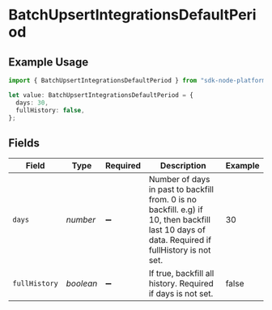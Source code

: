 # BatchUpsertIntegrationsDefaultPeriod

## Example Usage

```typescript
import { BatchUpsertIntegrationsDefaultPeriod } from "sdk-node-platform/models/operations";

let value: BatchUpsertIntegrationsDefaultPeriod = {
  days: 30,
  fullHistory: false,
};
```

## Fields

| Field                                                                                                                                          | Type                                                                                                                                           | Required                                                                                                                                       | Description                                                                                                                                    | Example                                                                                                                                        |
| ---------------------------------------------------------------------------------------------------------------------------------------------- | ---------------------------------------------------------------------------------------------------------------------------------------------- | ---------------------------------------------------------------------------------------------------------------------------------------------- | ---------------------------------------------------------------------------------------------------------------------------------------------- | ---------------------------------------------------------------------------------------------------------------------------------------------- |
| `days`                                                                                                                                         | *number*                                                                                                                                       | :heavy_minus_sign:                                                                                                                             | Number of days in past to backfill from. 0 is no backfill. e.g) if 10, then backfill last 10 days of data. Required if fullHistory is not set. | 30                                                                                                                                             |
| `fullHistory`                                                                                                                                  | *boolean*                                                                                                                                      | :heavy_minus_sign:                                                                                                                             | If true, backfill all history. Required if days is not set.                                                                                    | false                                                                                                                                          |